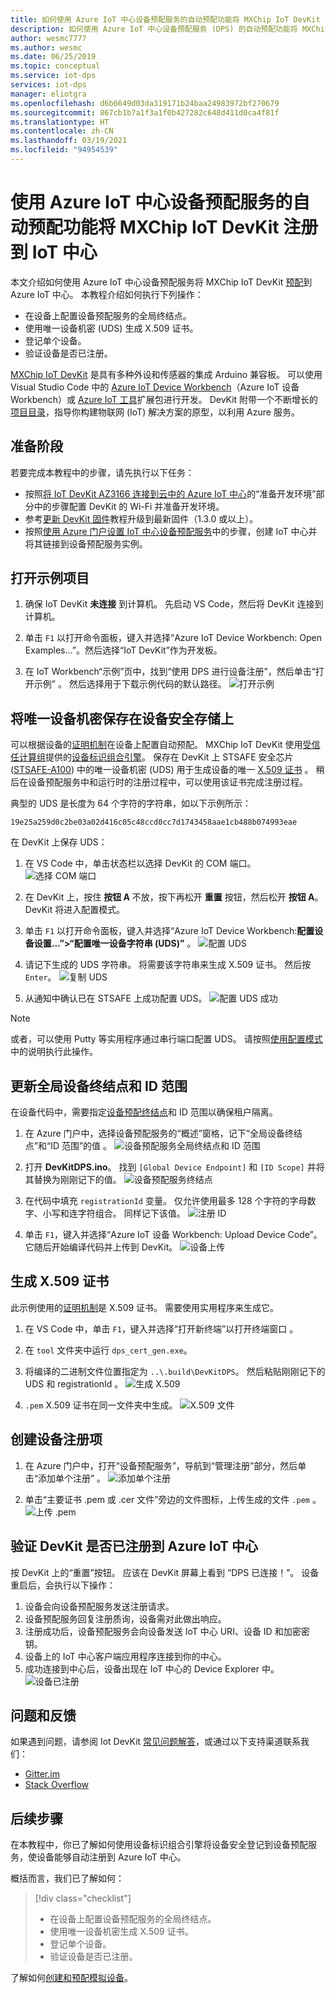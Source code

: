 ```yaml
---
title: 如何使用 Azure IoT 中心设备预配服务的自动预配功能将 MXChip IoT DevKit 注册到 IoT 中心 | Microsoft Docs
description: 如何使用 Azure IoT 中心设备预配服务 (DPS) 的自动预配功能将 MXChip IoT DevKit 注册到 IoT 中心。
author: wesmc7777
ms.author: wesmc
ms.date: 06/25/2019
ms.topic: conceptual
ms.service: iot-dps
services: iot-dps
manager: eliotgra
ms.openlocfilehash: d6b6649d03da319171b24baa24983972bf270679
ms.sourcegitcommit: 867cb1b7a1f3a1f0b427282c648d411d0ca4f81f
ms.translationtype: HT
ms.contentlocale: zh-CN
ms.lasthandoff: 03/19/2021
ms.locfileid: "94954539"
---
```

# <a name="use-azure-iot-hub-device-provisioning-service-auto-provisioning-to-register-the-mxchip-iot-devkit-with-iot-hub"></a>使用 Azure IoT 中心设备预配服务的自动预配功能将 MXChip IoT DevKit 注册到 IoT 中心

本文介绍如何使用 Azure IoT 中心设备预配服务将 MXChip IoT DevKit [预配](about-iot-dps.md#provisioning-process)到 Azure IoT 中心。 本教程介绍如何执行下列操作：

* 在设备上配置设备预配服务的全局终结点。
* 使用唯一设备机密 (UDS) 生成 X.509 证书。
* 登记单个设备。
* 验证设备是否已注册。

[MXChip IoT DevKit](https://aka.ms/iot-devkit) 是具有多种外设和传感器的集成 Arduino 兼容板。 可以使用 Visual Studio Code 中的 [Azure IoT Device Workbench](https://aka.ms/iot-workbench)（Azure IoT 设备 Workbench）或 [Azure IoT 工具](https://aka.ms/azure-iot-tools)扩展包进行开发。 DevKit 附带一个不断增长的[项目目录](https://microsoft.github.io/azure-iot-developer-kit/docs/projects/)，指导你构建物联网 (IoT) 解决方案的原型，以利用 Azure 服务。

## <a name="before-you-begin"></a>准备阶段

若要完成本教程中的步骤，请先执行以下任务：

* 按照[将 IoT DevKit AZ3166 连接到云中的 Azure IoT 中心](../iot-hub/iot-hub-arduino-iot-devkit-az3166-get-started.md#prepare-the-development-environment)的“准备开发环境”部分中的步骤配置 DevKit 的 Wi-Fi 并准备开发环境。
* 参考[更新 DevKit 固件](https://microsoft.github.io/azure-iot-developer-kit/docs/firmware-upgrading/)教程升级到最新固件（1.3.0 或以上）。
* 按照[使用 Azure 门户设置 IoT 中心设备预配服务](./quick-setup-auto-provision.md)中的步骤，创建 IoT 中心并将其链接到设备预配服务实例。

## <a name="open-sample-project"></a>打开示例项目

1. 确保 IoT DevKit **未连接** 到计算机。 先启动 VS Code，然后将 DevKit 连接到计算机。

1. 单击 `F1` 以打开命令面板，键入并选择“Azure IoT Device Workbench:  Open Examples...”。然后选择“IoT DevKit”作为开发板。 

1. 在 IoT Workbench“示例”页中，找到“使用 DPS 进行设备注册”，然后单击“打开示例”   。 然后选择用于下载示例代码的默认路径。
    ![打开示例](media/how-to-connect-mxchip-iot-devkit/open-sample.png)

## <a name="save-a-unique-device-secret-on-device-security-storage"></a>将唯一设备机密保存在设备安全存储上

可以根据设备的[证明机制](concepts-service.md#attestation-mechanism)在设备上配置自动预配。 MXChip IoT DevKit 使用[受信任计算组](https://trustedcomputinggroup.org)提供的[设备标识组合引擎](https://trustedcomputinggroup.org/wp-content/uploads/Foundational-Trust-for-IOT-and-Resource-Constrained-Devices.pdf)。 保存在 DevKit 上 STSAFE 安全芯片 ([STSAFE-A100](https://microsoft.github.io/azure-iot-developer-kit/docs/understand-security-chip/)) 中的唯一设备机密 (UDS) 用于生成设备的唯一 [X.509 证书](concepts-x509-attestation.md)  。 稍后在设备预配服务中和运行时的注册过程中，可以使用该证书完成注册过程。

典型的 UDS 是长度为 64 个字符的字符串，如以下示例所示：

```
19e25a259d0c2be03a02d416c05c48ccd0cc7d1743458aae1cb488b074993eae
```

在 DevKit 上保存 UDS：

1. 在 VS Code 中，单击状态栏以选择 DevKit 的 COM 端口。
  ![选择 COM 端口](media/how-to-connect-mxchip-iot-devkit/select-com.png)

1. 在 DevKit 上，按住 **按钮 A** 不放，按下再松开 **重置** 按钮，然后松开 **按钮 A**。DevKit 将进入配置模式。

1. 单击 `F1` 以打开命令面板，键入并选择“Azure IoT Device Workbench:**配置设备设置...”>“配置唯一设备字符串 (UDS)”** 。
  ![配置 UDS](media/how-to-connect-mxchip-iot-devkit/config-uds.png)

1. 请记下生成的 UDS 字符串。 将需要该字符串来生成 X.509 证书。 然后按 `Enter`。
  ![复制 UDS](media/how-to-connect-mxchip-iot-devkit/copy-uds.png)

1. 从通知中确认已在 STSAFE 上成功配置 UDS。
  ![配置 UDS 成功](media/how-to-connect-mxchip-iot-devkit/config-uds-success.png)

> [!NOTE]
> 或者，可以使用 Putty 等实用程序通过串行端口配置 UDS。 请按照[使用配置模式](https://microsoft.github.io/azure-iot-developer-kit/docs/use-configuration-mode/)中的说明执行此操作。

## <a name="update-the-global-device-endpoint-and-id-scope"></a>更新全局设备终结点和 ID 范围

在设备代码中，需要指定[设备预配终结点](./concepts-service.md#device-provisioning-endpoint)和 ID 范围以确保租户隔离。

1. 在 Azure 门户中，选择设备预配服务的“概述”窗格，记下“全局设备终结点”和“ID 范围”的值    。
  ![设备预配服务全局终结点和 ID 范围](media/how-to-connect-mxchip-iot-devkit/dps-global-endpoint.png)

1. 打开 **DevKitDPS.ino**。 找到 `[Global Device Endpoint]` 和 `[ID Scope]` 并将其替换为刚刚记下的值。
  ![设备预配服务终结点](media/how-to-connect-mxchip-iot-devkit/endpoint.png)

1. 在代码中填充 `registrationId` 变量。 仅允许使用最多 128 个字符的字母数字、小写和连字符组合。 同样记下该值。
  ![注册 ID](media/how-to-connect-mxchip-iot-devkit/registration-id.png)

1. 单击 `F1`，键入并选择“Azure IoT 设备 Workbench:  Upload Device Code”。 它随后开始编译代码并上传到 DevKit。
  ![设备上传](media/how-to-connect-mxchip-iot-devkit/device-upload.png)

## <a name="generate-x509-certificate"></a>生成 X.509 证书

此示例使用的[证明机制](./concepts-service.md#attestation-mechanism)是 X.509 证书。 需要使用实用程序来生成它。

1. 在 VS Code 中，单击 `F1`，键入并选择“打开新终端”以打开终端窗口  。

1. 在 `tool` 文件夹中运行 `dps_cert_gen.exe`。

1. 将编译的二进制文件位置指定为 `..\.build\DevKitDPS`。 然后粘贴刚刚记下的 UDS 和 registrationId   。 
  ![生成 X.509](media/how-to-connect-mxchip-iot-devkit/gen-x509.png)

1. `.pem` X.509 证书在同一文件夹中生成。
  ![X.509 文件](media/how-to-connect-mxchip-iot-devkit/pem-file.png)

## <a name="create-a-device-enrollment-entry"></a>创建设备注册项

1. 在 Azure 门户中，打开“设备预配服务”，导航到“管理注册”部分，然后单击“添加单个注册”  。
  ![添加单个注册](media/how-to-connect-mxchip-iot-devkit/add-enrollment.png)

1. 单击“主要证书 .pem 或 .cer 文件”旁边的文件图标，上传生成的文件 `.pem` 。
  ![上传 .pem](media/how-to-connect-mxchip-iot-devkit/upload-pem.png)

## <a name="verify-the-devkit-is-registered-with-azure-iot-hub"></a>验证 DevKit 是否已注册到 Azure IoT 中心

按 DevKit 上的“重置”按钮。  应该在 DevKit 屏幕上看到  “DPS 已连接！”。 设备重启后，会执行以下操作：

1. 设备会向设备预配服务发送注册请求。
1. 设备预配服务回复注册质询，设备需对此做出响应。
1. 注册成功后，设备预配服务会向设备发送 IoT 中心 URI、设备 ID 和加密密钥。
1. 设备上的 IoT 中心客户端应用程序连接到你的中心。
1. 成功连接到中心后，设备出现在 IoT 中心的 Device Explorer 中。
  ![设备已注册](./media/how-to-connect-mxchip-iot-devkit/device-registered.png)

## <a name="problems-and-feedback"></a>问题和反馈

如果遇到问题，请参阅 Iot DevKit [常见问题解答](https://microsoft.github.io/azure-iot-developer-kit/docs/faq/)，或通过以下支持渠道联系我们：

* [Gitter.im](https://gitter.im/Microsoft/azure-iot-developer-kit)
* [Stack Overflow](https://stackoverflow.com/questions/tagged/iot-devkit)

## <a name="next-steps"></a>后续步骤

在本教程中，你已了解如何使用设备标识组合引擎将设备安全登记到设备预配服务，使设备能够自动注册到 Azure IoT 中心。 

概括而言，我们已了解如何：

> [!div class="checklist"]
> * 在设备上配置设备预配服务的全局终结点。
> * 使用唯一设备机密生成 X.509 证书。
> * 登记单个设备。
> * 验证设备是否已注册。

了解如何[创建和预配模拟设备](./quick-create-simulated-device.md)。